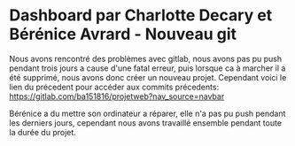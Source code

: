 # Dashboard par Charlotte Decary et Bérénice Avrard - Nouveau git

Nous avons rencontré des problèmes avec gitlab, nous avons pas pu push pendant trois jours a cause d'une fatal erreur, puis lorsque ca à marcher il a été supprimé, nous avons donc créer un nouveau projet. 
Cependant voici le lien du précedent pour accéder aux commits précedents: https://gitlab.com/ba151816/projetweb?nav_source=navbar  

Bérénice a du mettre son ordinateur a réparer, elle n'a pas pu push pendant les derniers jours, cependant nous avons travaillé ensemble pendant toute la durée du projet.

